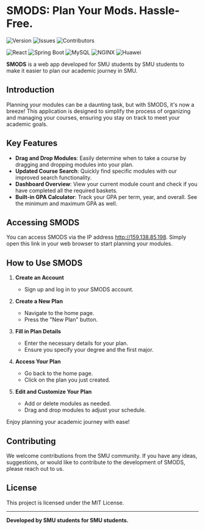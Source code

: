 # SMODS: Plan Your Mods. Hassle-Free.

![Version](https://img.shields.io/badge/version-1.0.0-brightgreen.svg)
![Issues](https://img.shields.io/github/issues/mattw23n/heap-smods)
![Contributors](https://img.shields.io/github/contributors/mattw23n/heap-smods)

![React](https://img.shields.io/badge/React-20232A?style=for-the-badge&logo=react&logoColor=61DAFB)
![Spring Boot](https://img.shields.io/badge/Spring_Boot-F2F4F9?style=for-the-badge&logo=spring-boot)
![MySQL](https://img.shields.io/badge/MySQL-4479A1?style=for-the-badge&logo=mysql&logoColor=white)
![NGINX](https://img.shields.io/badge/NGINX-009639?style=for-the-badge&logo=nginx&logoColor=white)
![Huawei](https://img.shields.io/badge/Huawei-%23FF0000.svg?style=for-the-badge&logo=huawei&logoColor=white)

**SMODS** is a web app developed for SMU students by SMU students to make it easier to plan our academic journey in SMU.

## Introduction

Planning your modules can be a daunting task, but with SMODS, it's now a breeze! This application is designed to simplify the process of organizing and managing your courses, ensuring you stay on track to meet your academic goals.

## Key Features

- **Drag and Drop Modules**: Easily determine when to take a course by dragging and dropping modules into your plan.
- **Updated Course Search**: Quickly find specific modules with our improved search functionality.
- **Dashboard Overview**: View your current module count and check if you have completed all the required baskets.
- **Built-in GPA Calculator**: Track your GPA per term, year, and overall. See the minimum and maximum GPA as well.

## Accessing SMODS

You can access SMODS via the IP address http://159.138.85.198. Simply open this link in your web browser to start planning your modules.

## How to Use SMODS

1. **Create an Account**
   - Sign up and log in to your SMODS account.

2. **Create a New Plan**
   - Navigate to the home page.
   - Press the "New Plan" button.

3. **Fill in Plan Details**
   - Enter the necessary details for your plan.
   - Ensure you specify your degree and the first major.

4. **Access Your Plan**
   - Go back to the home page.
   - Click on the plan you just created.

5. **Edit and Customize Your Plan**
   - Add or delete modules as needed.
   - Drag and drop modules to adjust your schedule.

Enjoy planning your academic journey with ease!

## Contributing

We welcome contributions from the SMU community. If you have any ideas, suggestions, or would like to contribute to the development of SMODS, please reach out to us.

## License

This project is licensed under the MIT License.

---

**Developed by SMU students for SMU students.**
